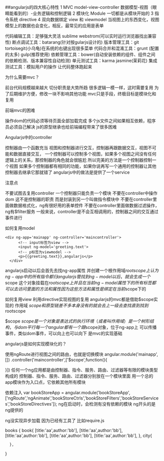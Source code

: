 ##angularjs的四大核心特性
   1 MVC
   model-view-controller
   数据模型-视图（眼睛能看到的）-业务逻辑和控制逻辑
   2 模块化
   Module 一切都是从模块开始的
   3 指令系统
   directive
   4 双向数据绑定
   view 和 viewmodel
   当视图上的东西变化，视图模型上的数据也会变化，相反，最常见的应用是表单

   代码编辑工具：足够强大灵活 sublime webstrom(可以实时运行浏览器找出兼容性)
   断点调试工具：batarang(针对按gularjs设计的)
   版本管理工具：git tortoisegit(小乌龟)在系统的右键出现很多菜单
   代码合并和混淆工具：grunt (配置的太多) gulp(推荐使用)
   依赖管理工具：bower(自动安装依赖的组件、组件之间的依赖检测、版本兼容性自动检测)
   单元测试工具：karma jasmine(茉莉花)
   集成测试工具：模拟用户的操作 让代码整体跑起来


   为什么需要mvc？

   前台代码规模越来越大 切分职责是大势所趋
   很多逻辑一模一样，这时需要复用
   为了后期维护方便，修改一块不影响其他功能
   mvc只是手段，终极目标是模块化和复用

   前端mvc的困难

   操作dom的代码必须等待页面全部加载完成
   多个js文件之间如果相互依赖，程序员必须自己解决
   js的原型继承也给前端编程带来了很多困难
   

   Angularjs中的controller

   控制器由一个函数充当
   视图和控制器进行交互，控制器再跟数据交互，视图不可能和数据直接交互，
  一个控制器可以控制多个视图，如果多个视图之间没有任何逻辑上的关系，那控制器的角色就会很尴尬
  所以完美的方法是一个控制器控制一个视图 如果多个控制器都有相同的功能，如果你说再写一个通用的控制器让其他控制器去继承它那就错了
  angularjs中的做法是提供了一个service

  注意点

  不要试图去复用controller 一个控制器只能负责一个模块
  不要在controller中操作dom 这不是控制器的职责 而是封装到另一个叫做指令模块中
  不要在controller里面做数据格式化，ng有很好用的表单控件
  不要在controller里面做数据过滤操作，ng有$filter服务
  一般来说，controller是不会互相调用的，控制器之间的交互通过事件进行

  如何复用model

  ```
  <div ng-app='mainapp' ng-controller='maincontroller'>
    	<!-- input标签为view -->
    	<input ng-model='greeting.text'>
    	<!-- p标签为viewmodel -->
    	<p>{{greeting.text}},angularjs</p>
    </div>
  ```
  angularjs启动以后会首先去找ng-app属性 并创建一个根作用域$rootscope上
  认为ng-app中的所有指令都归angularjs管 找到ng-model以后，就会生成一个$scope 这个对象挂载在$rootscope上 并且在当前ng-model属性下的所有标签都可以去访问里面的方法和属性
  因为这些方法和属性是绑定在当前$scope下的

  如何复用view
  利用directive实现视图的复用 
  angularjs的mvc都是借助$scope实现的
  作用域 $scope和原型链差不多 本身没有的就会去上一级去查找 直到找到$rootscope

  $scope
  $scope是一个对象
  是表达式的执行环境（或者叫作用域）
  是一个树形结构，与dom平行
  每一个angular都有一个跟$scope对象，位于ng-app上
  可以传播事件，类似dom事件，可以向上也可以向下
  是mvc的实现基础

  angularjs是如何实现模块化的？ 

  使用ngRoute进行视图之间的路由，也就是切换模块
  angular.module('mainapp',[])
    .controller('maincontroller',['$scope',function(){

  }])
  任何一个ng应用都是由控制器、指令、服务、路由、过滤器等有限的模块类型构成的
  控制器、指令、服务、路由、过滤器分别放在一个模块里面
  用一个总的app模块作为入口点，它依赖其他所有模块

依赖注入
 var bookStoreApp = angular.module('bookStoreApp',['ngRoute','ngAnimate','bookStoreCtrls','bookStoreFilters','bookStoreServices','bookStoreDirectives']);
 ng在启动时，会检测有没有依赖的模块 ng开头的是ng提供的

 ng没实现异步加载 因为已经有工具了 比如require.js


  books {
    book{
       [title:'aa',author:'bb'],
       [title:'aa',author:'bb'],
       [title:'aa',author:'bb'],
       [title:'aa',author:'bb'],
       [title:'aa',author:'bb'],
    },
    city{

      },
      

  }